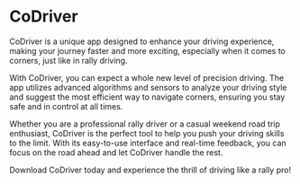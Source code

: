 # CoDriver

CoDriver is a unique app designed to enhance your driving experience, making your journey faster and more exciting, especially when it comes to corners, just like in rally driving.

With CoDriver, you can expect a whole new level of precision driving. The app utilizes advanced algorithms and sensors to analyze your driving style and suggest the most efficient way to navigate corners, ensuring you stay safe and in control at all times.

Whether you are a professional rally driver or a casual weekend road trip enthusiast, CoDriver is the perfect tool to help you push your driving skills to the limit. With its easy-to-use interface and real-time feedback, you can focus on the road ahead and let CoDriver handle the rest.

Download CoDriver today and experience the thrill of driving like a rally pro!

